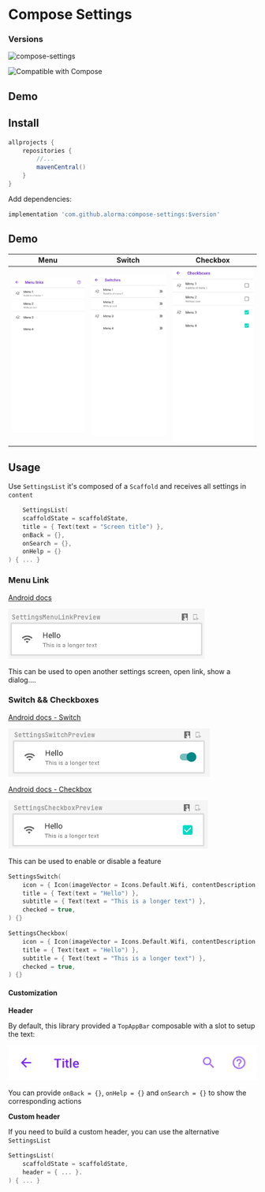 # Compose Settings

### Versions

![compose-settings](https://img.shields.io/badge/ComposeSettings-0.0.4-brightgreen)

![Compatible with Compose](https://img.shields.io/badge/Compose-1.0.0--beta05-brightgreen)

## Demo

## Install

```groovy
allprojects {
    repositories {
        //...
        mavenCentral()
    }
}
```

Add dependencies:

```groovy
implementation 'com.github.alorma:compose-settings:$version'
```

## Demo

|Menu|Switch|Checkbox|
|--|--|--|
|<img width="300" src="docs/art/screenshot_links.jpeg" />|<img width="300" src="docs/art/screenshot_switches.jpeg" />|<img width="300" src="docs/art/screenshot_checkboxes.jpeg" />|

## Usage

Use `SettingsList` it's composed of a `Scaffold` and receives all settings in `content`

```kotlin
    SettingsList(
    scaffoldState = scaffoldState,
    title = { Text(text = "Screen title") },
    onBack = {},
    onSearch = {},
    onHelp = {}
) { ... }
```

### Menu Link

[Android docs](https://source.android.com/devices/tech/settings/settings-guidelines#menu_link)

![](docs/art/setting_menu.png)

This can be used to open another settings screen, open link, show a dialog....

### Switch && Checkboxes

[Android docs - Switch](https://source.android.com/devices/tech/settings/settings-guidelines#switch)


![](docs/art/setting_switch.png)


[Android docs - Checkbox](https://source.android.com/devices/tech/settings/settings-guidelines#checkbox)

![](docs/art/setting_checkbox.png)

This can be used to enable or disable a feature

```kotlin
SettingsSwitch(
    icon = { Icon(imageVector = Icons.Default.Wifi, contentDescription = "Wifi") },
    title = { Text(text = "Hello") },
    subtitle = { Text(text = "This is a longer text") },
    checked = true,
) {}
```

```kotlin
SettingsCheckbox(
    icon = { Icon(imageVector = Icons.Default.Wifi, contentDescription = "Wifi") },
    title = { Text(text = "Hello") },
    subtitle = { Text(text = "This is a longer text") },
    checked = true,
) {}
```

#### Customization

**Header**

By default, this library provided a `TopAppBar` composable with a slot to setup the text:

![](docs/art/screenshot_toolbar.png)

You can provide `onBack = {}`, `onHelp = {}` and `onSearch = {}` to show the corresponding actions

**Custom header**

If you need to build a custom header, you can use the alternative `SettingsList`

```kotlin
SettingsList(
    scaffoldState = scaffoldState,
    header = { ... }.
) { ... }
```

